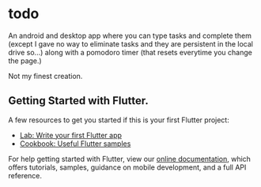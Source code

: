 # todo

An android and desktop app where you can type tasks and complete them (except I gave no way to eliminate tasks and they are persistent in the local drive so...) along with a pomodoro timer (that resets everytime you change the page.)

Not my finest creation.

## Getting Started with Flutter.

A few resources to get you started if this is your first Flutter project:

- [Lab: Write your first Flutter app](https://flutter.dev/docs/get-started/codelab)
- [Cookbook: Useful Flutter samples](https://flutter.dev/docs/cookbook)

For help getting started with Flutter, view our
[online documentation](https://flutter.dev/docs), which offers tutorials,
samples, guidance on mobile development, and a full API reference.
